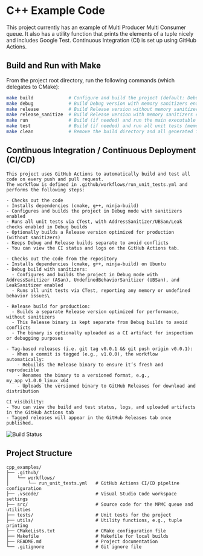 # C++ Example Code
This project currently has an example of Multi Producer Multi Consumer queue.
It also has a utility function that prints the elements of a tuple nicely and includes Google Test. 
Continuous Integration (CI) is set up using GitHub Actions.

## Build and Run with Make

From the project root directory, run the following commands (which delegates to CMake):

```bash
make build             # Configure and build the project (default: Debug with memory sanitizers)
make debug             # Build Debug version with memory sanitizers enabled
make release           # Build Release version without memory sanitizers (optimized for production)
make release_sanitize  # Build Release version with memory sanitizers enabled
make run               # Build (if needed) and run the main executable
make test              # Build (if needed) and run all unit tests (memory sanitizers enabled in Debug)
make clean             # Remove the build directory and all generated files

```
## Continuous Integration / Continuous Deployment (CI/CD)
```
This project uses GitHub Actions to automatically build and test all code on every push and pull request.
The workflow is defined in .github/workflows/run_unit_tests.yml and performs the following steps:

- Checks out the code
- Installs dependencies (cmake, g++, ninja-build)
- Configures and builds the project in Debug mode with sanitizers enabled
- Runs all unit tests via CTest, with AddressSanitizer/UBSan/Leak checks enabled in Debug builds
- Optionally builds a Release version optimized for production (without sanitizers)
- Keeps Debug and Release builds separate to avoid conflicts
- You can view the CI status and logs on the GitHub Actions tab.

- Checks out the code from the repository
- Installs dependencies (cmake, g++, ninja-build) on Ubuntu
- Debug build with sanitizers:
  - Configures and builds the project in Debug mode with AddressSanitizer (ASan), UndefinedBehaviorSanitizer (UBSan), and LeakSanitizer enabled
  - Runs all unit tests via CTest, reporting any memory or undefined behavior issues\

- Release build for production:
  - Builds a separate Release version optimized for performance, without sanitizers
  - This Release binary is kept separate from Debug builds to avoid conflicts
  - The binary is optionally uploaded as a CI artifact for inspection or debugging purposes

- Tag-based releases (i.e. git tag v0.0.1 && git push origin v0.0.1):
  - When a commit is tagged (e.g., v1.0.0), the workflow automatically:
    - Rebuilds the Release binary to ensure it’s fresh and reproducible
    - Renames the binary to a versioned format, e.g., my_app_v1.0.0_linux_x64
    - Uploads the versioned binary to GitHub Releases for download and distribution

CI visibility:
- You can view the build and test status, logs, and uploaded artifacts in the GitHub Actions tab
- Tagged releases will appear in the GitHub Releases tab once published.
```
![Build Status](https://github.com/AsymptoticEpiphany/cpp_examples/actions/workflows/run_unit_tests.yml/badge.svg)

## Project Structure
```
cpp_examples/
├── .github/
│   └── workflows/
│       └── run_unit_tests.yml   # GitHub Actions CI/CD pipeline configuration
├── .vscode/                     # Visual Studio Code workspace settings
├── src/                         # Source code for the MPMC queue and utilities
├── tests/                       # Unit tests for the project
├── utils/                       # Utility functions, e.g., tuple printing
├── CMakeLists.txt               # CMake configuration file
├── Makefile                     # Makefile for local builds
├── README.md                    # Project documentation
└── .gitignore                   # Git ignore file
```

